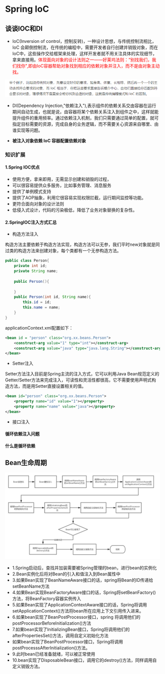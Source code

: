 # Spring  IoC

## 谈谈IOC和DI

* IoC(Inversion of control，控制反转)，一种设计思想，与传统控制流相比，IoC 会颠倒控制流，在传统的编程中，需要开发者自行创建并销毁对象，而在IoC中，这些操作交给框架来处理，这样开发者就不用关注具体的实现细节，拿来直接用。<font color="red">体现面向对象的设计法则之一——好莱坞法则：“别找我们，我们找你",即由IoC容器帮助对象找到相应的依赖对象并注入，而不是由对象主动找。</font>

![](img/IOC.png)

* DI(Dependency Injection,"依赖注入"),表示组件的依赖关系交由容器在运行期间自动生成，也就是说，由容器将某个依赖关系注入到组件之中，这样就能提升组件的重用频率。通过依赖注入机制，我们只需要通过简单的配置，就可指定目标需要的资源，完成自身的业务逻辑，而不需要关心资源来自哪里、由谁实现等问题。

* <strong>被注入对象依赖 IoC 容器配置依赖对象</strong>

### 知识扩展
#### 1.Spring IOC优点
* 使用方便，拿来即用，无需显示创建和销毁的过程，
* 可以很容易提供众多服务，比如事务管理、消息服务
* 提供了单例模式支持
* 提供了AOP抽象，利用它很容易实现权限拦截，运行期间监控等功能。
* 更符合面向对象的设计法则
* 低侵入式设计，代码的污染极低，降低了业务对象替换的复杂性。

#### 2.SpringIOC注入方式汇总
* 构造方法注入

构造方法主要依赖于构造方法实现，构造方法可以无参，我们平时new对象就是同过类的构造方法来创建对象，每个类都有一个无参构造方法。
```java
public class Person{
    private int id;
    private String name;

    public Person(){

    }
    public Person(int id, String name){
        this.id = id;
        this.name = name;
    }
}
```
applicationContext.xml配置如下：
```xml
<bean id = "person" class="org.xx.beans.Person">
    <construct-arg value="1" type="int"></construct-arg>
    <construct-arg value="java" type="java.lang.String"></construct-arg>
</bean>
```

* Setter注入

Setter方法注入目前是Spring主流的注入方式，它可以利用Java Bean规范定义的Getter/Setter方法来完成注入，可读性和灵活性都很高，它不需要使用声明式构造方法，而是用Setter直接设置相关的值。
```xml
<bean id="person" class="org.xx.beans.Person">
    <property name="id" value="1"></property>
    <property name="name" value="java"></property>
</bean>
```
* 接口注入

#### 循环依赖注入问题
<strong>什么是循环依赖</strong>

## Bean生命周期

![](./img/sprinbean-1.jpg)

* 1.Spring启动后，查找并加装需要被Spring管理的bean，进行bean的实例化
* 2.Bean实例化后将对Bean的引入和值注入到Bean属性中
* 3.如果Bean实现了BeanNameAware接口的话，spring将Bean的ID传递给setBeanName方法
* 4.如果Bean实现BeanFactoryAware接口的话，Spring将setBeanFactory()方法，将BeanFactory容器实例传入
* 5.如果Bean实现了ApplicationContextAware接口的话，Spring将调用setApplicationContext()方法将bean所在应用上下文引用传入进来。
* 6.如果bean实现了BeanPostProcessor接口，spring 将调用他们的postProcessorBeforeInitialization()方法
* 7.如果bean实现了InitializingBean接口，Spring将调用他们的afterPropertiesSet()方法，调用自定义初始化方法
* 如果bean实现了BeanPostProcessor接口，Spring将调用postProcesssAfterInitialization()方法。
* 9.此时bean已经准备就绪，可以被正常使用
* 10.bean实现了DisposableBean接口，调用它的destroy()方法，同样调用自定义销毁方法。
